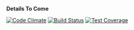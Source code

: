 **Details To Come**

[![Code Climate](https://codeclimate.com/github/taylormartin/Lunchbot/badges/gpa.svg)](https://codeclimate.com/github/taylormartin/Lunchbot)
[![Build Status](https://travis-ci.org/taylormartin/Lunchbot.svg?branch=master)](https://travis-ci.org/taylormartin/Lunchbot)
[![Test Coverage](https://codeclimate.com/github/taylormartin/Lunchbot/badges/coverage.svg)](https://codeclimate.com/github/taylormartin/Lunchbot)
